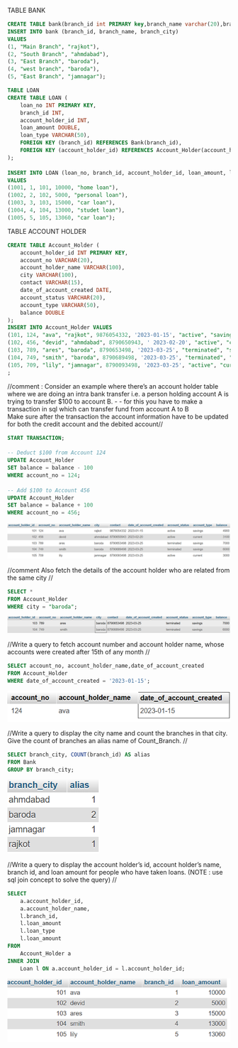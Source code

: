 TABLE BANK

```sql
CREATE TABLE bank(branch_id int PRIMARY key,branch_name varchar(20),branch_city vArchar(25));
INSERT INTO bank (branch_id, branch_name, branch_city)
VALUES 
(1, "Main Branch", "rajkot"),
(2, "South Branch", "ahmdabad"),
(3, "East Branch", "baroda"),
(4, "west branch", "baroda"),
(5, "East Branch", "jamnagar");
```


```sql
TABLE LOAN
CREATE TABLE LOAN (
    loan_no INT PRIMARY KEY,
    branch_id INT,
    account_holder_id INT,
    loan_amount DOUBLE,
    loan_type VARCHAR(50),
    FOREIGN KEY (branch_id) REFERENCES Bank(branch_id),
    FOREIGN KEY (account_holder_id) REFERENCES Account_Holder(account_holder_id)
);

INSERT INTO LOAN (loan_no, branch_id, account_holder_id, loan_amount, loan_type)
VALUES 
(1001, 1, 101, 10000, "home loan"),
(1002, 2, 102, 5000, "personal loan"),
(1003, 3, 103, 15000, "car loan"),
(1004, 4, 104, 13000, "studet loan"),
(1005, 5, 105, 13060, "car loan");
```


TABLE ACCOUNT HOLDER

```SQL
CREATE TABLE Account_Holder (
    account_holder_id INT PRIMARY KEY,
    account_no VARCHAR(20),
    account_holder_name VARCHAR(100),
    city VARCHAR(100),
    contact VARCHAR(15),
    date_of_account_created DATE,
    account_status VARCHAR(20),
    account_type VARCHAR(50),
    balance DOUBLE
);
INSERT INTO Account_Holder VALUES 
(101, 124, "ava", "rajkot", 9876054332, '2023-01-15', "active", "savings", 5000),
(102, 456, "devid", "ahmdabad", 8790650943, ' 2023-02-20', "active", "current", 3000),
(103, 789, "ares", "baroda", 8790653498, '2023-03-25', "terminated", "savings", 7000),
(104, 749, "smith", "baroda", 8790689498, '2023-03-25', "terminated", "savings", 6000),
(105, 709, "lily", "jamnagar", 8790093498, '2023-03-25', "active", "current", 3000)
;
```
//comment : Consider an example where there’s an account holder table where we are 
doing an intra bank transfer i.e. a person holding account A is trying to 
transfer $100 to account B.  - - 
for this you have to make a transaction in sql which can 
transfer fund from account A to B  
Make sure after the transaction the account information 
have to be updated for both the credit account and the 
debited account//

```sql
START TRANSACTION;

-- Deduct $100 from Account 124
UPDATE Account_Holder
SET balance = balance - 100
WHERE account_no = 124;

-- Add $100 to Account 456
UPDATE Account_Holder
SET balance = balance + 100
WHERE account_no = 456;
```

![](ss2\Screenshot_2024-10-08_224122.png)


//comment Also fetch the details of the account holder who are related from the same 
city  //


```sql
SELECT *
FROM Account_Holder
WHERE city = "baroda";
```
![](ss2\Screenshot_2024-10-08_225455.png)

//Write a query to fetch account number and account holder name, whose 
accounts were created after 15th of any month 
//


```sql
SELECT account_no, account_holder_name,date_of_account_created
FROM Account_Holder
WHERE date_of_account_created = '2023-01-15';
```
![](ss2\Screenshot_2024-10-08_230545.png)


//Write a query to display the city name and count the branches in that city. 
Give the count of branches an alias name of Count_Branch. //


```sql
SELECT branch_city, COUNT(branch_id) AS alias
FROM Bank
GROUP BY branch_city;
```
![](ss2\Screenshot_2024-10-08_231157.png)


//Write a query to display the account holder’s id, account holder’s name, 
branch id, and loan amount for people who have taken loans. (NOTE : use 
sql  join concept to solve the query)
//
```sql
SELECT 
    a.account_holder_id, 
    a.account_holder_name, 
    l.branch_id, 
    l.loan_amount
    l.loan_type
    l.loan_amount
FROM 
    Account_Holder a
INNER JOIN 
    Loan l ON a.account_holder_id = l.account_holder_id;
```
![](ss2\Screenshot_2024-10-08_231829.png)
